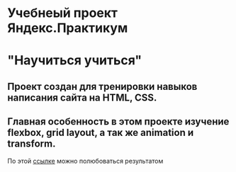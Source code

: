 # Учебнеый проект Яндекс.Практикум
# "Научиться учиться"

## Проект создан для тренировки навыков написания сайта на HTML, CSS.
## Главная особенность в этом проекте изучение flexbox, grid layout, а так же animation и transform.
По этой [ссылке](https://alexv0lk.github.io/learnToLearn) можно полюбоваться результатом